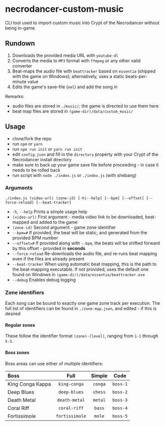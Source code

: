 # necrodancer-custom-music
CLI tool used to import custom music into Crypt of the Necrodancer without being in-game.

## Rundown
1) Downloads the provided media URL with `youtube-dl`
2) Converts the media to `MP3` format with `ffmpeg` or any other valid converter
3) Beat-maps the audio file with `beattracker` based on `essentia` (shipped with the game on Windows); alternatively, uses a static beats-per-minute value
4) Edits the game's save-file (`xml`) and add the song in

Remarks:
- audio files are stored in `./music/`; the game is directed to use them here 
- beat map files are stored in `(game-dir)/data/custom_music/` 

## Usage
- clone/fork the repo
- run `npm` or `yarn`
- run `npm run init` or `yarn run init`
- edit `config.json` and fill in the `directory` property with your Crypt of the Necrodancer install directory
- make sure to back up your game save file before proceeding - in case it needs to be rolled back
- run script with `node ./index.js` or `./index.js` (with shebang)

### Arguments
```./index.js (video-url) (zone-id) [-h|--help] [--bpm] [--offset] [--force-reload] [--beat-tracker]```

- `-h`, `--help` Prints a simple usage help
- `(video-url)` First argument - media video link to be downloaded, beat-mapped and added to the game
- `(zone-id)` Second argument - game zone identifier
- `--bpm=#` If provided, the beat will be static, and generated from the provided BPM number
- `--offset=#` If provided along with `--bpm`, the beats will be shifted forward by this offset - provided in **seconds**
- `--force-reload` Re-downloads the audio file, and re-runs beat mapping even if the files are already present
- `--beat-tracker` When using automatic beat mapping, this is the path to the beat-mapping executable.
If not provided, uses the default one found on Windows in `(game-dir)/data/essentia/beattracker.exe` 
- `--debug` Enables debug logging

### Zone identifiers
Each song can be bound to exactly one game zone track per execution.
The full list of identifiers can be found in `./zone-map.json`, and edited - if this is desired

#### Regular zones
These follow the identifier format `(zone)-(level)`, ranging from `1-1` through `5-3`.

#### Boss zones
Boss areas can use either of multiple identifiers:

| Boss  |Full | Simple | Code  |
| :---- |:---:|  :---: | :---: |
| King Conga Kappa | `king-conga`   | `conga` | `boss-1` |
| Deep Blues       | `deep-blues`   | `chess` | `boss-2` |
| Death Metal      | `death-metal`  | `metal` | `boss-3` |
| Coral Riff       | `coral-riff`   | `bass`  | `boss-4` |
| Fortissimole     | `fortissimole` | `mole`  | `boss-5` |

